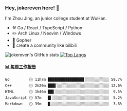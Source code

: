 ### Hey, jokereven here! 👋

I'm Zhou Jing, an junior college student at WuHan.

-   :hammer_and_pick: Go / React / TypeScript / Python
-   :pencil2: Arch Linux / Neovim / Windows
-   :seedling: Gopher
-   :thought_balloon: create a community like bilibili

![jokereven's GitHub stats](https://github-readme-stats.vercel.app/api?username=jokereven&show_icons=true)
[![Top Langs](https://github-readme-stats.vercel.app/api/top-langs/?username=jokereven&layout=compact)](https://github.com/anuraghazra/github-readme-stats)

<!-- waka-box start -->
#### <a href="https://gist.github.com/9f8118785e2d128d746db5f61b0e0a2a" target="_blank">📊 每周工作报告</a>
```text
Go         🕓 11h7m ████████████████▋░░░░░░░░░░░ 59.7%
C++        🕓 2h20m ███▌░░░░░░░░░░░░░░░░░░░░░░░░ 12.6%
HTML       🕓 1h46m ██▋░░░░░░░░░░░░░░░░░░░░░░░░░  9.5%
JavaScript 🕓 57m   █▍░░░░░░░░░░░░░░░░░░░░░░░░░░  5.2%
Markdown   🕓 39m   ▉░░░░░░░░░░░░░░░░░░░░░░░░░░░  3.6%
```
<!-- Powered by https://github.com/journey-ad/waka-box-go . -->
<!-- waka-box end -->
